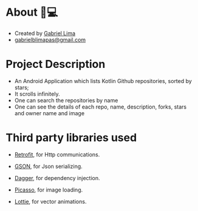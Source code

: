 # About  🏻‍💻

* Created by [Gabriel Lima](https://www.linkedin.com/in/gabrielbrandaodelima/)
* gabrielblimapas@gmail.com

# Project Description
* An Android Application which lists Kotlin Github repositories, sorted by stars;
* It scrolls infinitely.
* One can search the repositories by name
* One can see the details of each repo, name, description, forks, stars and owner name and image

# Third party libraries used 

* [Retrofit](https://square.github.io/retrofit/), for Http communications.

* [GSON](https://github.com/google/gson), for Json serializing.

* [Dagger](https://github.com/google/dagger), for dependency injection.

* [Picasso](https://github.com/square/picasso), for image loading.

* [Lottie](https://github.com/airbnb/lottie-android), for vector animations.
